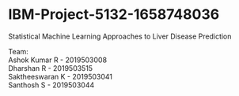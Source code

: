 # IBM-Project-5132-1658748036
Statistical Machine Learning Approaches to Liver Disease Prediction

Team: <br />
Ashok Kumar R - 2019503008 <br />
Dharshan R - 2019503515 <br />
Saktheeswaran K - 2019503041 <br />
Santhosh S - 2019503044 <br />
